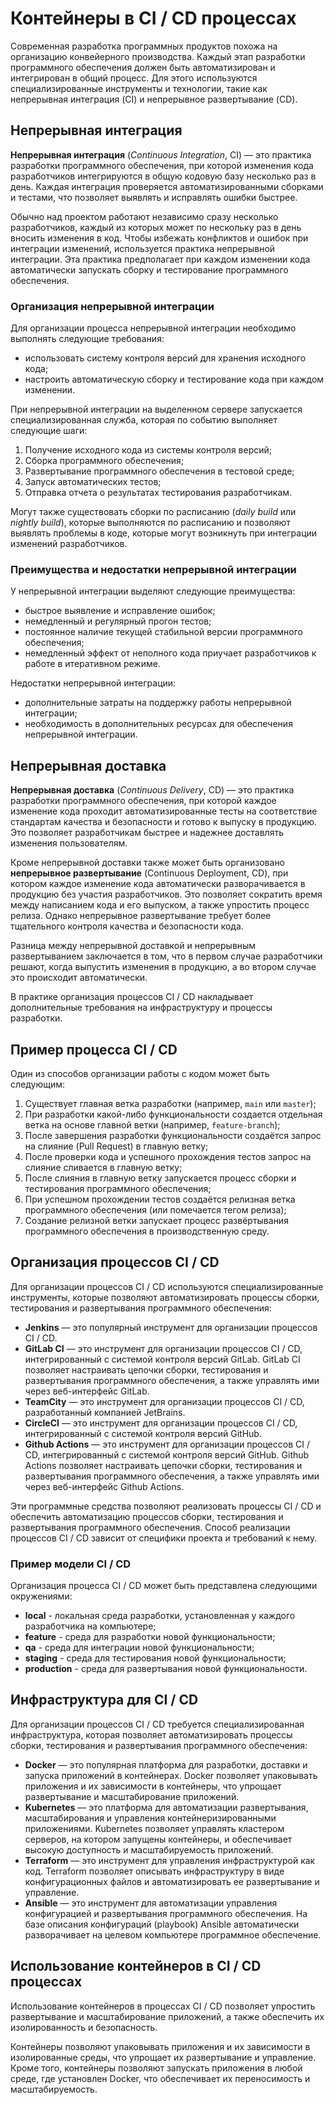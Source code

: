# Контейнеры в CI / CD процессах

Современная разработка программных продуктов похожа на организацию конвейерного производства. Каждый этап разработки программного обеспечения должен быть автоматизирован и интегрирован в общий процесс. Для этого используются специализированные инструменты и технологии, такие как непрерывная интеграция (CI) и непрерывное развертывание (CD).

## Непрерывная интеграция

__Непрерывная интеграция__ (_Continuous Integration_, CI) — это практика разработки программного обеспечения, при которой изменения кода разработчиков интегрируются в общую кодовую базу несколько раз в день. Каждая интеграция проверяется автоматизированными сборками и тестами, что позволяет выявлять и исправлять ошибки быстрее.

Обычно над проектом работают независимо сразу несколько разработчиков, каждый из которых может по нескольку раз в день вносить изменения в код. Чтобы избежать конфликтов и ошибок при интеграции изменений, используется практика непрерывной интеграции. Эта практика предполагает при каждом изменении кода автоматически запускать сборку и тестирование программного обеспечения.

### Организация непрерывной интеграции

Для организации процесса непрерывной интеграции необходимо выполнять следующие требования:

- использовать систему контроля версий для хранения исходного кода;
- настроить автоматическую сборку и тестирование кода при каждом изменении.

При непрерывной интеграции на выделенном сервере запускается специализированная служба, которая по событию выполняет следующие шаги:

1. Получение исходного кода из системы контроля версий;
2. Сборка программного обеспечения;
3. Развертывание программного обеспечения в тестовой среде;
4. Запуск автоматических тестов;
5. Отправка отчета о результатах тестирования разработчикам.

Могут также существовать сборки по расписанию (_daily build_ или _nightly build_), которые выполняются по расписанию и позволяют выявлять проблемы в коде, которые могут возникнуть при интеграции изменений разработчиков.

### Преимущества и недостатки непрерывной интеграции

У непрерывной интеграции выделяют следующие преимущества:

- быстрое выявление и исправление ошибок;
- немедленный и регулярный прогон тестов;
- постоянное наличие текущей стабильной версии программного обеспечения;
- немедленный эффект от неполного кода приучает разработчиков к работе в итеративном режиме.

Недостатки непрерывной интеграции:

- дополнительные затраты на поддержку работы непрерывной интеграции;
- необходимость в дополнительных ресурсах для обеспечения непрерывной интеграции.

## Непрерывная доставка

__Непрерывная доставка__ (_Continuous Delivery_, CD) — это практика разработки программного обеспечения, при которой каждое изменение кода проходит автоматизированные тесты на соответствие стандартам качества и безопасности и готово к выпуску в продукцию. Это позволяет разработчикам быстрее и надежнее доставлять изменения пользователям.

Кроме непрерывной доставки также может быть организовано __непрерывное развертывание__ (Continuous Deployment, CD), при котором каждое изменение кода автоматически разворачивается в продукцию без участия разработчиков. Это позволяет сократить время между написанием кода и его выпуском, а также упростить процесс релиза. Однако непрерывное развертывание требует более тщательного контроля качества и безопасности кода.

Разница между непрерывной доставкой и непрерывным развертыванием заключается в том, что в первом случае разработчики решают, когда выпустить изменения в продукцию, а во втором случае это происходит автоматически.

В практике организация процессов CI / CD накладывает дополнительные требования на инфраструктуру и процессы разработки.

## Пример процесса CI / CD

Один из способов организации работы с кодом может быть следующим:

1. Существует главная ветка разработки (например, `main` или `master`);
2. При разработки какой-либо функциональности создается отдельная ветка на основе главной ветки (например, `feature-branch`);
3. После завершения разработки функциональности создаётся запрос на слияние (Pull Request) в главную ветку;
4. После проверки кода и успешного прохождения тестов запрос на слияние сливается в главную ветку;
5. После слияния в главную ветку запускается процесс сборки и тестирования программного обеспечения;
6. При успешном прохождении тестов создаётся релизная ветка программного обеспечения (или помечается тегом релиза);
7. Создание релизной ветки запускает процесс развёртывания программного обеспечения в производственную среду.

## Организация процессов CI / CD

Для организации процессов CI / CD используются специализированные инструменты, которые позволяют автоматизировать процессы сборки, тестирования и развертывания программного обеспечения:

- __Jenkins__ — это популярный инструмент для организации процессов CI / CD.
- __GitLab CI__ — это инструмент для организации процессов CI / CD, интегрированный с системой контроля версий GitLab. GitLab CI позволяет настраивать цепочки сборки, тестирования и развертывания программного обеспечения, а также управлять ими через веб-интерфейс GitLab.
- __TeamCity__ — это инструмент для организации процессов CI / CD, разработанный компанией JetBrains.
- __CircleCI__ — это инструмент для организации процессов CI / CD, интегрированный с системой контроля версий GitHub.
- __Github Actions__ — это инструмент для организации процессов CI / CD, интегрированный с системой контроля версий GitHub. Github Actions позволяет настраивать цепочки сборки, тестирования и развертывания программного обеспечения, а также управлять ими через веб-интерфейс Github Actions.

Эти программные средства позволяют реализовать процессы CI / CD и обеспечить автоматизацию процессов сборки, тестирования и развертывания программного обеспечения. Способ реализации процессов CI / CD зависит от специфики проекта и требований к нему.

### Пример модели CI / CD

Организация процесса CI / CD может быть представлена следующими окружениями:

- __local__ - локальная среда разработки, установленная у каждого разработчика на компьютере;
- __feature__ - среда для разработки новой функциональности;
- __qa__ - среда для интеграции новой функциональности;
- __staging__ - среда для тестирования новой функциональности;
- __production__ - среда для развертывания новой функциональности.

## Инфраструктура для CI / CD

Для организации процессов CI / CD требуется специализированная инфраструктура, которая позволяет автоматизировать процессы сборки, тестирования и развертывания программного обеспечения:

- __Docker__ — это популярная платформа для разработки, доставки и запуска приложений в контейнерах. Docker позволяет упаковывать приложения и их зависимости в контейнеры, что упрощает развертывание и масштабирование приложений.
- __Kubernetes__ — это платформа для автоматизации развертывания, масштабирования и управления контейнеризированными приложениями. Kubernetes позволяет управлять кластером серверов, на котором запущены контейнеры, и обеспечивает высокую доступность и масштабируемость приложений.
- __Terraform__ — это инструмент для управления инфраструктурой как код. Terraform позволяет описывать инфраструктуру в виде конфигурационных файлов и автоматизировать ее развертывание и управление.
- __Ansible__ — это инструмент для автоматизации управления конфигурацией и развертывания программного обеспечения. На базе описания конфигураций (playbook) Ansible автоматически разворачивает на целевом компьютере программное обеспечение.

## Использование контейнеров в CI / CD процессах

Использование контейнеров в процессах CI / CD позволяет упростить развертывание и масштабирование приложений, а также обеспечить их изолированность и безопасность.

Контейнеры позволяют упаковывать приложения и их зависимости в изолированные среды, что упрощает их развертывание и управление. Кроме того, контейнеры позволяют запускать приложения в любой среде, где установлен Docker, что обеспечивает их переносимость и масштабируемость.

